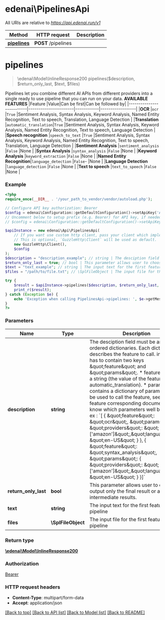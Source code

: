 # edenai\PipelinesApi

All URIs are relative to *https://api.edenai.run/v1*

Method | HTTP request | Description
------------- | ------------- | -------------
[**pipelines**](PipelinesApi.md#pipelines) | **POST** /pipelines | 


# **pipelines**
> \edenai\Model\InlineResponse200 pipelines($description, $return_only_last, $text, $files)



Pipelines let you combine different AI APIs from different providers into a single ready to use pipeline that you can run on your data.   **AVAILABLE FEATURES**   |Feature                   |Value|Can be first|Can be followed by| |--------------------------|-----------------------|------------|------------------| |**OCR**                     |`ocr`                  |`True`      |Sentiment Analysis, Syntax Analysis, Keyword Analysis, Named Entity Recognition, Text to speech, Translation,  Language Detection  | |**Translation**             |`automatic_translation`|`True`      |Sentiment Analysis, Syntax Analysis, Keyword Analysis, Named Entity Recognition, Text to speech, Language Detection                | |**Speech recognition**      |`speech_to_text`       |`True`      |Sentiment Analysis, Syntax Analysis, Keyword Analysis, Named Entity Recognition, Text to speech, Translation,  Language Detection  | |**Sentiment Analysis**      |`sentiment_analysis`   |`False`     |None                                                                                                                               | |**Syntax Analysis**         |`syntax_analysis`      |`False`     |None                                                                                                                               | |**Keyword Analysis**        |`keyword_extraction`   |`False`     |None                                                                                                                               | |**Named Entity Recognition**|`language_detection`   |`False`-    |None                                                                                                                               | |**Language Detection**      |`language_detection`   |`False`     |None                                                                                                                               | |**Text to speech**          |`text_to_speech`       |`False`     |None                                                                                                                               |

### Example
```php
<?php
require_once(__DIR__ . '/your_path_to_vendor/vendor/autoload.php');

// Configure API key authorization: Bearer
$config = edenai\Configuration::getDefaultConfiguration()->setApiKey('Authorization', 'YOUR_API_KEY');
// Uncomment below to setup prefix (e.g. Bearer) for API key, if needed
// $config = edenai\Configuration::getDefaultConfiguration()->setApiKeyPrefix('Authorization', 'Bearer');

$apiInstance = new edenai\Api\PipelinesApi(
    // If you want use custom http client, pass your client which implements `GuzzleHttp\ClientInterface`.
    // This is optional, `GuzzleHttp\Client` will be used as default.
    new GuzzleHttp\Client(),
    $config
);
$description = "description_example"; // string | The desciption field must be an array of ordered dictionaries.                                                      Each dictionary describes the feature to call. in fact, it has to contain two keys \"feature\" and \"params\".   * feature conatins a string (the value of the feature ex : automatic_translation).  * params contains a dictionary of parameters to be used to call the feature, see the feature corresponding documentation to know which parameters well be needed.   ex : `[ { \"feature\": \"ocr\",  \"params\": { \"providers\": \"['amazon']\",\"language\": \"en-US\" } }, { \"feature\": \"syntax_analysis\",  \"params\": { \"providers\": \"['amazon']\",\"language\": \"en-US\" } }]`
$return_only_last = true; // bool | This parameter allows user to choose to output only the final result or all the intermediate results.
$text = "text_example"; // string | The input text for the first feature of the pipeline
$files = "/path/to/file.txt"; // \SplFileObject | The input file for the first feature of the pipeline

try {
    $result = $apiInstance->pipelines($description, $return_only_last, $text, $files);
    print_r($result);
} catch (Exception $e) {
    echo 'Exception when calling PipelinesApi->pipelines: ', $e->getMessage(), PHP_EOL;
}
?>
```

### Parameters

Name | Type | Description  | Notes
------------- | ------------- | ------------- | -------------
 **description** | **string**| The desciption field must be an array of ordered dictionaries.                                                      Each dictionary describes the feature to call. in fact, it has to contain two keys \&quot;feature\&quot; and \&quot;params\&quot;.   * feature conatins a string (the value of the feature ex : automatic_translation).  * params contains a dictionary of parameters to be used to call the feature, see the feature corresponding documentation to know which parameters well be needed.   ex : &#x60;[ { \&quot;feature\&quot;: \&quot;ocr\&quot;,  \&quot;params\&quot;: { \&quot;providers\&quot;: \&quot;[&#39;amazon&#39;]\&quot;,\&quot;language\&quot;: \&quot;en-US\&quot; } }, { \&quot;feature\&quot;: \&quot;syntax_analysis\&quot;,  \&quot;params\&quot;: { \&quot;providers\&quot;: \&quot;[&#39;amazon&#39;]\&quot;,\&quot;language\&quot;: \&quot;en-US\&quot; } }]&#x60; |
 **return_only_last** | **bool**| This parameter allows user to choose to output only the final result or all the intermediate results. |
 **text** | **string**| The input text for the first feature of the pipeline | [optional]
 **files** | **\SplFileObject**| The input file for the first feature of the pipeline | [optional]

### Return type

[**\edenai\Model\InlineResponse200**](../Model/InlineResponse200.md)

### Authorization

[Bearer](../../README.md#Bearer)

### HTTP request headers

 - **Content-Type**: multipart/form-data
 - **Accept**: application/json

[[Back to top]](#) [[Back to API list]](../../README.md#documentation-for-api-endpoints) [[Back to Model list]](../../README.md#documentation-for-models) [[Back to README]](../../README.md)

